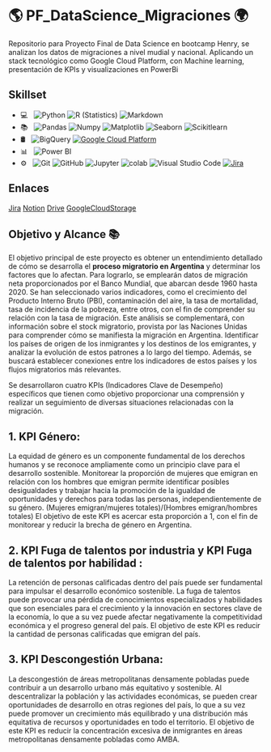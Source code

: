 # 🌎 PF_DataScience_Migraciones 🌍 

Repositorio para Proyecto Final de Data Science en bootcamp Henry, se analizan los datos de migraciones a nivel mudial y nacional. Aplicando un stack tecnológico como Google Cloud Platform, con Machine learning, presentación de KPIs y visualizaciones en PowerBi

## Skillset

- 💻 &nbsp;
  ![Python](https://img.shields.io/badge/-Python-333333?style=flat&logo=python)
  ![R (Statistics)](https://img.shields.io/badge/-R-333333?style=flat&logo=R&logoColor=276DC3)
  ![Markdown](https://img.shields.io/badge/-Markdown-333333?style=flat&logo=markdown)
- 📚 &nbsp;
  ![Pandas](https://img.shields.io/badge/-Pandas-333333?style=flat&logo=pandas)
  ![Numpy](https://img.shields.io/badge/-Numpy-333333?style=flat&logo=numpy)
  ![Matplotlib](https://img.shields.io/badge/-Matplotlib-333333?style=flat&logo=matplotlib)
  ![Seaborn](https://img.shields.io/badge/-Seaborn-333333?style=flat&logo=seaborn)
  ![Scikitlearn](https://img.shields.io/badge/-Scikitlearn-333333?style=flat&logo=scikitlearn)
- 🛢 &nbsp;
  ![BigQuery](https://img.shields.io/badge/-BigQuery-333333?style=flat&logo=bigquery)
  [![Google Cloud Platform](https://img.shields.io/badge/GoogleCloudPlatform-Up-<COLOR>.svg)](https://shields.io/)
- 📊 &nbsp;
  ![Power BI](https://img.shields.io/badge/-Power%20BI-333333?style=flat&logo=powerbi)
- ⚙️ &nbsp;
  ![Git](https://img.shields.io/badge/-Git-333333?style=flat&logo=git)
  ![GitHub](https://img.shields.io/badge/-GitHub-333333?style=flat&logo=github)
  ![Jupyter](https://img.shields.io/badge/-Jupyter-333333?style=flat&logo=jupyter)
  ![colab](https://img.shields.io/badge/-colab-333333?style=flat&logo=colabbadge)
  ![Visual Studio Code](https://img.shields.io/badge/-Visual%20Studio%20Code-333333?style=flat&logo=visual-studio-code&logoColor=007ACC)
  [![Jira](https://badgen.net/badge/icon/jira?icon=jira&label)](https://https://jira.com/)

## Enlaces

[Jira](https://jimenafioni.atlassian.net/jira/software/projects/PF/boards/2) 
[Notion](https://www.notion.so/Proyecto-Final-Henry-ee9df2791c4f4a508387789dc02b842e)
[Drive](https://drive.google.com/drive/folders/1WnKWhaJwMHU0AG0Dm_H0j3qp9_FhGpYF)
[GoogleCloudStorage](https://console.cloud.google.com/storage/browser?project=pf-data-science&prefix=&forceOnBucketsSortingFiltering=true)

## Objetivo y Alcance 📚

El objetivo principal de este proyecto es obtener un entendimiento detallado de cómo se desarrolla el **proceso migratorio  en Argentina** y determinar los factores que lo afectan. Para lograrlo, se emplearán datos de migración neta proporcionados por el Banco Mundial, que abarcan desde 1960 hasta 2020. Se han seleccionado varios indicadores, como el crecimiento del Producto Interno Bruto (PBI), contaminación del aire, la tasa de mortalidad, tasa de incidencia de la pobreza, entre otros, con el fin de comprender su relación con la tasa de migración.
Este análisis se complementará, con información sobre el stock migratorio, provista por las Naciones Unidas para comprender cómo se manifiesta la migración en Argentina. Identificar los países de origen de los inmigrantes y los destinos de los emigrantes, y analizar la evolución de estos patrones a lo largo del tiempo. Además, se buscará establecer conexiones entre los indicadores de estos países y los flujos migratorios más relevantes.<br>

Se desarrollaron cuatro KPIs (Indicadores Clave de Desempeño) específicos que tienen como objetivo proporcionar una comprensión y realizar un seguimiento de diversas situaciones relacionadas con la migración.<br>

## **1. KPI Género:**
La equidad de género es un componente fundamental de los derechos humanos y se reconoce ampliamente como un principio clave para el desarrollo sostenible. Monitorear la proporción de mujeres que emigran en relación con los hombres que emigran permite identificar posibles desigualdades y trabajar hacia la promoción de la igualdad de oportunidades y derechos para todas las personas, independientemente de su género.
(Mujeres emigran/mujeres totales)/(Hombres emigran/hombres totales)
El objetivo de este KPI es acercar esta proporción a 1, con el fin de monitorear y reducir la brecha de género en Argentina.

## **2. KPI Fuga de talentos por industria y KPI Fuga de talentos por habilidad :**
La retención de personas calificadas dentro del país puede ser fundamental para impulsar el desarrollo económico sostenible. La fuga de talentos puede provocar una pérdida de conocimientos especializados y habilidades que son esenciales para el crecimiento y la innovación en sectores clave de la economía, lo que a su vez puede afectar negativamente la competitividad económica y el progreso general del país.
El objetivo de este KPI es reducir la cantidad de personas calificadas que emigran del país.


## **3. KPI Descongestión Urbana:** 
La descongestión de áreas metropolitanas densamente pobladas puede contribuir a un desarrollo urbano más equitativo y sostenible. Al descentralizar la población y las actividades económicas, se pueden crear oportunidades de desarrollo en otras regiones del país, lo que a su vez puede promover un crecimiento más equilibrado y una distribución más equitativa de recursos y oportunidades en todo el territorio.
El objetivo de este KPI es reducir la concentración excesiva de inmigrantes en áreas metropolitanas   densamente pobladas como AMBA.
